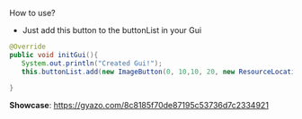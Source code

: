 How to use?
- Just add this button to the buttonList in your Gui
 ```java
 @Override
 public void initGui(){
    System.out.println("Created Gui!");
    this.buttonList.add(new ImageButton(0, 10,10, 20, new ResourceLocation("client/icons/uricon.png"));
    
 }
 ```
**Showcase**: 
https://gyazo.com/8c8185f70de87195c53736d7c2334921
